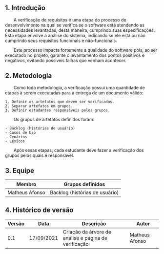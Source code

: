## 1. Introdução

&emsp;&emsp;A verificação de requisitos é uma etapa do processo de desenvolvimento na qual se verifica se o software está atendendo as necessidades levantadas, desta maneira, cumprindo suas especificações. Esta etapa envolve a análise do sistema, indicando se ele está ou não cumprindo seus requisitos funcionais e não-funcionais.

&emsp;&emsp;Este processo impacta fortemente a qualidade do software pois, ao ser executado no projeto, garante o levantamento dos pontos positivos e negativos, evitando possiveis falhas que venham acontecer.

## 2. Metodologia

&emsp;&emsp;Como toda metodologia, a verificação possui uma quantidade de etapas à serem executadas para a entrega de um documento válido:

    1. Definir os artefatos que devem ser verificados.
    2. Separar artefatos em grupos.
    3. Definir estudantes responsáveis pelos grupos.

&emsp;&emsp;Os grupos de artefatos definidos foram:

    - Backlog (histórias de usuário)
    - Casos de Uso
    - Cenários
    - Léxicos

&emsp;&emsp;Após essas etapas, cada estudante deve fazer a verificação dos grupos pelos quais é responsável.

## 3. Equipe

<center>

| Membro             | Grupos definidos            |
| :------------------: | :-----------------: |
| Matheus Afonso | Backlog (histórias de usuário) |

</center>

## 4. Histórico de versão

| Versão | Data       | Descrição                                           | Autor        |
| ------ | ---------- | --------------------------------------------------- | ------------ |
| 0.1    | 17/09/2021 | Criação da árvore de análise e página de verificação | Matheus Afonso |